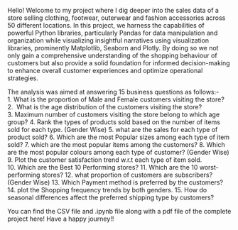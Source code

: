 Hello! Welcome to my project where I dig deeper into the sales data of a store selling clothing, footwear, outerwear and fashion accessories across 50 different locations. 
In this project, we harness the capabilities of powerful Python libraries, particularly Pandas for data manipulation and organization while 
visualizing insightful narratives using visualization libraries, prominently Matplotlib, Seaborn and Plotly. 
By doing so we not only gain a comprehensive understanding of the shopping behaviour of customers but 
also provide a solid foundation for informed decision-making to enhance overall customer experiences and 
optimize operational strategies.

The analysis was aimed at answering 15 business questions as follows:-
1. What is the proportion of Male and Female customers visiting the store?
2.  What is the age distribution of the customers visiting the store? 
3. Maximum number of customers visiting the store belong to which age group?
4. Rank the types of products sold based on the number of items sold for each type. (Gender Wise)
5. what are the sales for each type of product sold?
6. Which are the most Popular sizes among each type of item sold? 7. which are the most popular items among the customers?
8. Which are the most popular colours among each type of customer? (Gender Wise)
9. Plot the customer satisfaction trend w.r.t each type of item sold. 10. Which are the Best 10 Performing stores?
11. Which are the 10 worst-performing stores?
12. what proportion of customers are subscribers? (Gender Wise) 13. Which Payment method is preferred by the customers?
14. plot the Shopping frequency trends by both genders.
15. How do seasonal differences affect the preferred shipping type by customers?

You can find the CSV file and .ipynb file along with a pdf file of the complete project here!
Have a happy journey!!

